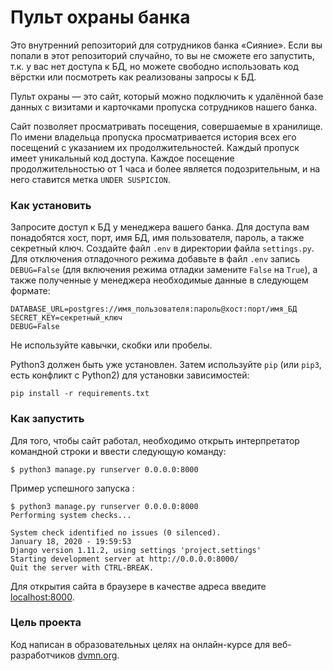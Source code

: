 # Пульт охраны банка

Это внутренний репозиторий для сотрудников банка «Сияние». Если вы попали в этот репозиторий случайно, то вы не сможете его запустить, т.к. у вас нет доступа к БД, но можете свободно использовать код вёрстки или посмотреть как реализованы запросы к БД.

Пульт охраны — это сайт, который можно подключить к удалённой базе данных с визитами и карточками пропуска сотрудников нашего банка.

Сайт позволяет просматривать посещения, совершаемые в хранилище. По имени владельца пропуска просматривается история всех его посещений с указанием их продолжительностей. Каждый пропуск имеет уникальный код доступа. Каждое посещение продолжительностью от 1 часа и более является подозрительным, и на него ставится  метка `UNDER SUSPICION`. 

### Как установить

Запросите доступ к БД у менеджера вашего банка. Для доступа вам понадобятся хост, порт, имя БД, имя пользователя, пароль, а также секретный ключ.
Создайте файл `.env` в директории файла `settings.py`. Для отключения отладочного режима добавьте в файл `.env` запись `DEBUG=False` (для включения режима отладки замените `False` на `True`), а также полученные у менеджера необходимые данные в следующем формате:
```
DATABASE_URL=postgres://имя_пользователя:пароль@хост:порт/имя_БД
SECRET_KEY=секретный_ключ
DEBUG=False
```
Не используйте кавычки, скобки или пробелы.

Python3 должен быть уже установлен. 
Затем используйте `pip` (или `pip3`, есть конфликт с Python2) для установки зависимостей:
```
pip install -r requirements.txt
```
### Как запустить
Для того, чтобы сайт работал, необходимо открыть интерпретатор командной строки и ввести следующую команду:
```
$ python3 manage.py runserver 0.0.0.0:8000
```
Пример успешного запуска :
```
$ python3 manage.py runserver 0.0.0.0:8000
Performing system checks...

System check identified no issues (0 silenced).
January 18, 2020 - 19:59:53
Django version 1.11.2, using settings 'project.settings'
Starting development server at http://0.0.0.0:8000/
Quit the server with CTRL-BREAK.
```
Для открытия сайта в браузере в качестве адреса введите [localhost:8000](http://localhost:8000/).
### Цель проекта

Код написан в образовательных целях на онлайн-курсе для веб-разработчиков [dvmn.org](https://dvmn.org/).
